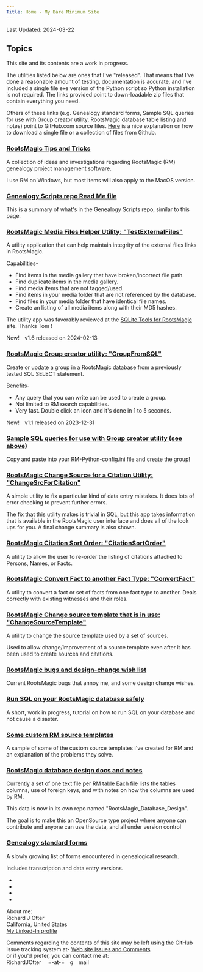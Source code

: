 ```yaml
---
Title: Home - My Bare Minimum Site
---
```


Last Updated: 2024-03-22

## Topics

This site and its contents are a work in progress. 

The utilities listed below are ones that I've "released". That means that I've done a reasonable amount of testing, documentation is accurate, and I've included a single file exe version of the Python script so Python installation is not required.
The links provided point to down-loadable zip files that contain everything you need.

Others of these links (e.g. Genealogy standard forms, Sample SQL queries for use with Group creator utility, RootsMagic database table listing and notes) point to GitHub.com source files. 
[Here](https://zapier.com/blog/how-to-download-from-github/) is a nice explanation on how to download a single file or a collection of files from Github.

### [RootsMagic Tips and Tricks](tips/RootsMagic_Tips_and_Tricks.html)

A collection of ideas and investigations regarding RootsMagic (RM) genealogy project management software.

I use RM on Windows, but most items will also apply to the MacOS version.

### [Genealogy Scripts repo Read Me file](https://github.com/ricko2001/Genealogy-scripts/blob/main/README.md)

This is a summary of what's in the Genealogy Scripts repo, similar to this page.

### [RootsMagic Media Files Helper Utility: "TestExternalFiles"](https://github.com/ricko2001/Genealogy-scripts/releases/tag/TestExternalFiles_v1.6.0.0)

A utility application that can help maintain integrity of the external files links in RootsMagic.

Capabilities-

* Find items in the media gallery that have broken/incorrect file path.
* Find duplicate items in the media gallery.
* Find media items that are not tagged/used.
* Find items in your media folder that are not referenced by the database.
* Find files in your media folder that have identical file names.
* Create an listing of all media items along with their MD5 hashes.

The utility app was favorably reviewed at the [SQLite Tools for RootsMagic](https://sqlitetoolsforrootsmagic.com/new-app-aids-media-management) site. Thanks Tom !

New!&emsp;v1.6 released on 2024-02-13

### [RootsMagic Group creator utility: "GroupFromSQL"](https://github.com/ricko2001/Genealogy-scripts/releases/tag/GroupFromSQL_v1.1.0.0)

Create or update a group in a RootsMagic database from a previously tested SQL SELECT statement.

Benefits- 

 * Any query that you can write can be used to create a group.
 * Not limited to RM search capabilities.
 * Very fast. Double click an icon and it's done in 1 to 5 seconds.

New!&emsp;v1.1 released on 2023-12-31

### [Sample SQL queries for use with Group creator utility (see above)](https://github.com/ricko2001/Genealogy-scripts/tree/main/RM%20-SQL%20for%20creating%20useful%20groups)

Copy and paste into your RM-Python-config.ini file and create the group! 

### [RootsMagic Change Source for a Citation Utility: "ChangeSrcForCitation"](https://github.com/ricko2001/Genealogy-scripts/releases/tag/ChangeSrcForCitation_v1.0.0.0)

A simple utility to fix a particular kind of data entry mistakes. It does lots of error checking to prevent further errors.

The fix that this utility makes is trivial in SQL, but this app takes information that is available in the RootsMagic user interface and does all of the look ups for you. A final change summary is also shown.

### [RootsMagic Citation Sort Order: "CitationSortOrder"](https://github.com/ricko2001/Genealogy-scripts/releases/tag/CitationSortOrder_v1.0.0.0)

A utility to allow the user to re-order the listing of citations attached to Persons, Names, or Facts. 

### [RootsMagic Convert Fact to another Fact Type: "ConvertFact"](https://github.com/ricko2001/Genealogy-scripts/releases/tag/ConvertFact_v1.0.0)

A utility to convert a fact or set of facts from one fact type to another. Deals correctly with existing witnesses and their roles.

### [RootsMagic Change source template that is in use: "ChangeSourceTemplate"](https://github.com/ricko2001/Genealogy-scripts/releases/tag/ChangeSourceTemplate_v1.0.0)

A utility to change the source template used by a set of sources. 

Used to allow change/improvement of a source template even after it has been used to create sources and citations.

### [RootsMagic bugs and design-change wish list](RootsMagic_Bugs_and_WishList.html)

Current RootsMagic bugs that annoy me, and some design change wishes.

### [Run SQL on your RootsMagic database safely](Run_SQL_on_RM_database.html)

A short, work in progress, tutorial on how to run SQL on your database and not cause a disaster.

### [Some custom RM source templates](SourceTemplate/Source_templates.html)

A sample of some of the custom source templates I've created for RM and an explanation of the problems they solve.

### [RootsMagic database design docs and notes](https://github.com/ricko2001/RootsMagic_Database_Design/tree/main/Tables)

Currently a set of one text file per RM table Each file lists the tables columns, use of foreign keys, 
and with notes on how the columns are used by RM.

This data is now in its own repo named "RootsMagic_Database_Design".

The goal is to make this an OpenSource type project where anyone can contribute and anyone can use the data, 
and all under version control

### [Genealogy standard forms](https://github.com/ricko2001/Standard-forms-for-genealogy)

A slowly growing list of forms encountered in genealogical research.

Includes transcription and data entry versions.

-

-

-

-

About me:\
Richard J Otter\
California, United States\
[My Linked-In profile](https://www.linkedin.com/in/richardotter/)


Comments regarding the contents of this site may be left using the GitHub issue tracking system at-
[Web site Issues and Comments](https://github.com/RichardOtter/RichardOtter.github.io/issues)\
or if you'd prefer, you can contact me at:\
RichardJOtter &emsp;=-at-=&emsp;g&emsp;mail
